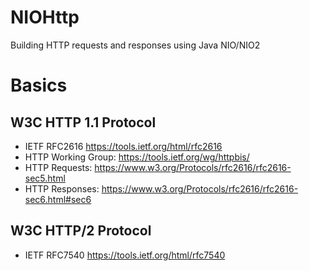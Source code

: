 # NIOHttp
Building HTTP requests and responses using Java NIO/NIO2

# Basics

## W3C HTTP 1.1 Protocol

* IETF RFC2616 https://tools.ietf.org/html/rfc2616
* HTTP Working Group: https://tools.ietf.org/wg/httpbis/
* HTTP Requests: https://www.w3.org/Protocols/rfc2616/rfc2616-sec5.html
* HTTP Responses: https://www.w3.org/Protocols/rfc2616/rfc2616-sec6.html#sec6

## W3C HTTP/2 Protocol

* IETF RFC7540 https://tools.ietf.org/html/rfc7540


